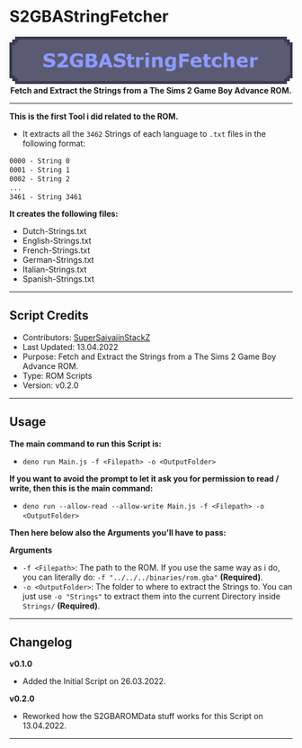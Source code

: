 # S2GBAStringFetcher

<p align="center">
	<img src="https://github.com/SuperSaiyajinStackZ/S2GBATestStuff/blob/main/resources/s2gbastringfetcher.png" alt="Box Image"><br>
	<b>Fetch and Extract the Strings from a The Sims 2 Game Boy Advance ROM.</b><br>
</p><hr>

**This is the first Tool i did related to the ROM.**
- It extracts all the `3462` Strings of each language to `.txt` files in the following format:
```
0000 - String 0
0001 - String 1
0002 - String 2
...
3461 - String 3461
```

**It creates the following files:**
- Dutch-Strings.txt
- English-Strings.txt
- French-Strings.txt
- German-Strings.txt
- Italian-Strings.txt
- Spanish-Strings.txt
<hr>

## Script Credits
- Contributors: [SuperSaiyajinStackZ](https://github.com/SuperSaiyajinStackZ)
- Last Updated: 13.04.2022
- Purpose: Fetch and Extract the Strings from a The Sims 2 Game Boy Advance ROM.
- Type: ROM Scripts
- Version: v0.2.0
<hr>

## Usage
**The main command to run this Script is:**
- `deno run Main.js -f <Filepath> -o <OutputFolder>`

**If you want to avoid the prompt to let it ask you for permission to read / write, then this is the main command:**
- `deno run --allow-read --allow-write Main.js -f <Filepath> -o <OutputFolder>`

**Then here below also the Arguments you'll have to pass:**

**Arguments**
- `-f <Filepath>`: The path to the ROM. If you use the same way as i do, you can literally do: `-f "../../../binaries/rom.gba"` **(Required)**.
- `-o <OutputFolder>`: The folder to where to extract the Strings to. You can just use `-o "Strings"` to extract them into the current Directory inside `Strings/` **(Required)**.
<hr>

## Changelog
**v0.1.0**
- Added the Initial Script on 26.03.2022.

**v0.2.0**
- Reworked how the S2GBAROMData stuff works for this Script on 13.04.2022.
<hr>